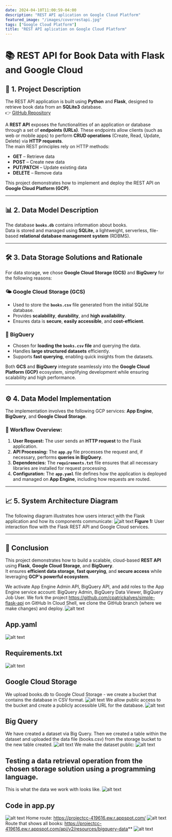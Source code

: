 ```yaml
---
date: 2024-04-10T11:00:59-04:00
description: "REST API aplication on Google Cloud Platform"
featured_image: "/images/coverrestapi.jpg"
tags: ["Google Cloud Platform"]
title: "REST API aplication on Google Cloud Platform"
---
```


# 📚 REST API for Book Data with Flask and Google Cloud

## 📝 1. Project Description  
The REST API application is built using **Python** and **Flask**, designed to retrieve book data from an **SQLite3** database.  
👉 [GitHub Repository](https://github.com/cpatrickalves/simple-flask-api)

A **REST API** exposes the functionalities of an application or database through a set of **endpoints (URLs)**. These endpoints allow clients (such as web or mobile apps) to perform **CRUD operations** (Create, Read, Update, Delete) via **HTTP requests**.  
The main REST principles rely on HTTP methods:
- **GET** – Retrieve data  
- **POST** – Create new data  
- **PUT/PATCH** – Update existing data  
- **DELETE** – Remove data  

This project demonstrates how to implement and deploy the REST API on **Google Cloud Platform (GCP)**.

---

## 📊 2. Data Model Description  
The database **`books.db`** contains information about books.  
Data is stored and managed using **SQLite**, a lightweight, serverless, file-based **relational database management system** (RDBMS).

---

## 🛠️ 3. Data Storage Solutions and Rationale  
For data storage, we chose **Google Cloud Storage (GCS)** and **BigQuery** for the following reasons:

### 🌤️ **Google Cloud Storage (GCS)**  
- Used to store the **`books.csv`** file generated from the initial SQLite database.  
- Provides **scalability**, **durability**, and **high availability**.  
- Ensures data is **secure**, **easily accessible**, and **cost-efficient**.  

### 🚀 **BigQuery**  
- Chosen for **loading the `books.csv` file** and querying the data.  
- Handles **large structured datasets** efficiently.  
- Supports **fast querying**, enabling quick insights from the datasets.  

Both **GCS** and **BigQuery** integrate seamlessly into the **Google Cloud Platform (GCP)** ecosystem, simplifying development while ensuring scalability and high performance.

---

## ⚙️ 4. Data Model Implementation  
The implementation involves the following GCP services: **App Engine**, **BigQuery**, and **Google Cloud Storage**.

### 🔄 **Workflow Overview:**
1. **User Request:** The user sends an **HTTP request** to the Flask application.  
2. **API Processing:** The **`app.py`** file processes the request and, if necessary, performs **queries in BigQuery**.  
3. **Dependencies:** The **`requirements.txt`** file ensures that all necessary libraries are installed for request processing.  
4. **Configuration:** The **`app.yaml`** file defines how the application is deployed and managed on **App Engine**, including how requests are routed.

---

## 📈 5. System Architecture Diagram  
The following diagram illustrates how users interact with the Flask application and how its components communicate:
![alt text](/images/image4.png "Overview")
**Figure 1:** User interaction flow with the Flask REST API and Google Cloud services.  

---

## 🌟 **Conclusion**  
This project demonstrates how to build a scalable, cloud-based **REST API** using **Flask**, **Google Cloud Storage**, and **BigQuery**.  
It ensures **efficient data storage**, **fast querying**, and **secure access** while leveraging **GCP's powerful ecosystem**.




We activate App Engine Admin API, BigQuery API, and add roles to the App Engine service account: BigQuery Admin, BigQuery Data Viewer, BigQuery Job User.
We fork the project https://github.com/cpatrickalves/simple-flask-api on GitHub
In Cloud Shell, we clone the GitHub branch (where we make changes) and deploy.
![alt text](/images/image9.png "Overview")

## App.yaml

![alt text](/images/image8.png "Overview")

## Requirements.txt

![alt text](/images/image3.png "Overview")

## Google Cloud Storage 

We upload books.db to Google Cloud Storage - we create a bucket that contains the database in CSV format.
![alt text](/images/image6.png "Overview")
We allow public access to the bucket and create a publicly accessible URL for the database.
![alt text](/images/image7.png "Overview")

## Big Query

We have created a dataset via Big Query. Then we created a table within the dataset and uploaded the data file (books.csv) from the storage bucket to the new table created.
![alt text](/images/image1.png "Overview")
We make the dataset public:
![alt text](/images/image5.png "Overview")
## Testing a data retrieval operation from the chosen storage solution using a programming language. 

This is what the data we work with looks like.
![alt text](/images/image12.png "Overview")

## Code in app.py 

![alt text](/images/image14.png "Overview")
Home route: https://proiectcc-419616.ew.r.appspot.com/
![alt text](/images/image11.png "Overview")
Route that shows all books: https://proiectcc-419616.ew.r.appspot.com/api/v2/resources/bigquery-data**
![alt text](/images/image10.png "Overview")
